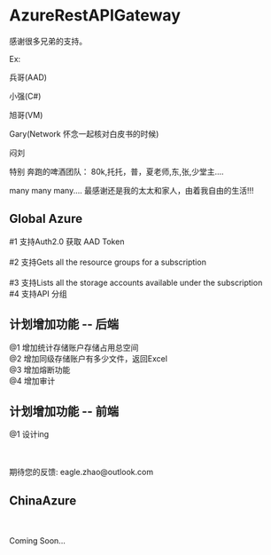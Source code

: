 # AzureRestAPIGateway

 
感谢很多兄弟的支持。 

 Ex: 

 兵哥(AAD) 

 小强(C#) 

 旭哥(VM)

 Gary(Network 怀念一起核对白皮书的时候)

 闷刘

 特别 奔跑的啤酒团队： 80k,托托，普，夏老师,东,张,少堂主....

many many many....
最感谢还是我的太太和家人，由着我自由的生活!!!


## Global Azure

#1 支持Auth2.0 获取 AAD Token  	</br>																					
#2 支持Gets all the resource groups for a subscription 	</br>												
#3 支持Lists all the storage accounts available under the subscription </br>
#4 支持API 分组 </br>


## 计划增加功能 -- 后端

@1 增加统计存储账户存储占用总空间</br>
@2 增加同级存储账户有多少文件，返回Excel</br>
@3 增加熔断功能 </br>
@4 增加审计</br>


## 计划增加功能 -- 前端

@1 设计ing

</br>
</br>
期待您的反馈: eagle.zhao@outlook.com  </br>


##  ChinaAzure 
</br>
</br>
Coming Soon...